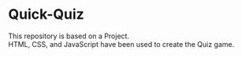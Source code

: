 # Quick-Quiz
This repository is based on a Project. <br /> 
HTML, CSS, and JavaScript have been used to create the Quiz game.
